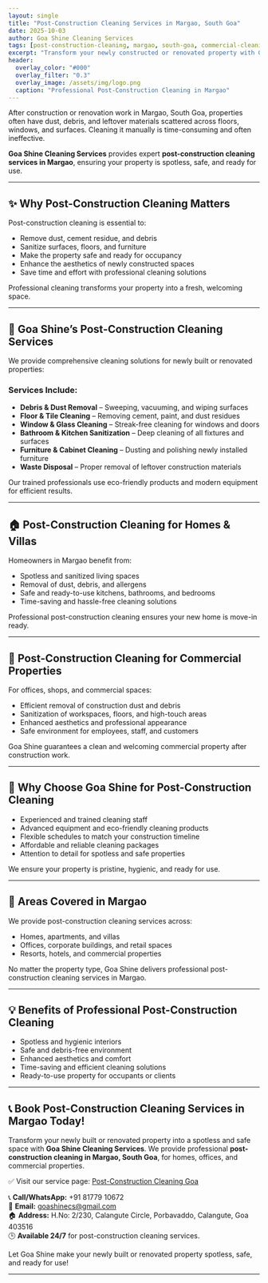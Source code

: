 ```yaml
---
layout: single
title: "Post-Construction Cleaning Services in Margao, South Goa"
date: 2025-10-03
author: Goa Shine Cleaning Services
tags: [post-construction-cleaning, margao, south-goa, commercial-cleaning]
excerpt: "Transform your newly constructed or renovated property with Goa Shine’s professional post-construction cleaning services in Margao, South Goa."
header:
  overlay_color: "#000"
  overlay_filter: "0.3"
  overlay_image: /assets/img/logo.png
  caption: "Professional Post-Construction Cleaning in Margao"
---
```


After construction or renovation work in Margao, South Goa, properties often have dust, debris, and leftover materials scattered across floors, windows, and surfaces. Cleaning it manually is time-consuming and often ineffective.  

**Goa Shine Cleaning Services** provides expert **post-construction cleaning services in Margao**, ensuring your property is spotless, safe, and ready for use.

---

## ✨ Why Post-Construction Cleaning Matters
Post-construction cleaning is essential to:  
- Remove dust, cement residue, and debris  
- Sanitize surfaces, floors, and furniture  
- Make the property safe and ready for occupancy  
- Enhance the aesthetics of newly constructed spaces  
- Save time and effort with professional cleaning solutions  

Professional cleaning transforms your property into a fresh, welcoming space.

---

## 🌟 Goa Shine’s Post-Construction Cleaning Services
We provide comprehensive cleaning solutions for newly built or renovated properties:

### Services Include:
- **Debris & Dust Removal** – Sweeping, vacuuming, and wiping surfaces  
- **Floor & Tile Cleaning** – Removing cement, paint, and dust residues  
- **Window & Glass Cleaning** – Streak-free cleaning for windows and doors  
- **Bathroom & Kitchen Sanitization** – Deep cleaning of all fixtures and surfaces  
- **Furniture & Cabinet Cleaning** – Dusting and polishing newly installed furniture  
- **Waste Disposal** – Proper removal of leftover construction materials  

Our trained professionals use eco-friendly products and modern equipment for efficient results.

---

## 🏠 Post-Construction Cleaning for Homes & Villas
Homeowners in Margao benefit from:  
- Spotless and sanitized living spaces  
- Removal of dust, debris, and allergens  
- Safe and ready-to-use kitchens, bathrooms, and bedrooms  
- Time-saving and hassle-free cleaning solutions  

Professional post-construction cleaning ensures your new home is move-in ready.

---

## 🏢 Post-Construction Cleaning for Commercial Properties
For offices, shops, and commercial spaces:  
- Efficient removal of construction dust and debris  
- Sanitization of workspaces, floors, and high-touch areas  
- Enhanced aesthetics and professional appearance  
- Safe environment for employees, staff, and customers  

Goa Shine guarantees a clean and welcoming commercial property after construction work.

---

## 🚿 Why Choose Goa Shine for Post-Construction Cleaning
- Experienced and trained cleaning staff  
- Advanced equipment and eco-friendly cleaning products  
- Flexible schedules to match your construction timeline  
- Affordable and reliable cleaning packages  
- Attention to detail for spotless and safe properties  

We ensure your property is pristine, hygienic, and ready for use.

---

## 📍 Areas Covered in Margao
We provide post-construction cleaning services across:  
- Homes, apartments, and villas  
- Offices, corporate buildings, and retail spaces  
- Resorts, hotels, and commercial properties  

No matter the property type, Goa Shine delivers professional post-construction cleaning services in Margao.

---

## 💡 Benefits of Professional Post-Construction Cleaning
- Spotless and hygienic interiors  
- Safe and debris-free environment  
- Enhanced aesthetics and comfort  
- Time-saving and efficient cleaning solutions  
- Ready-to-use property for occupants or clients  

---

## 📞 Book Post-Construction Cleaning Services in Margao Today!
Transform your newly built or renovated property into a spotless and safe space with **Goa Shine Cleaning Services**. We provide professional **post-construction cleaning in Margao, South Goa**, for homes, offices, and commercial properties.  

✅ Visit our service page: [Post-Construction Cleaning Goa](https://www.goashinecs.com/post-construction-cleaning-goa.html)  

📞 **Call/WhatsApp:** +91 81779 10672  
📧 **Email:** goashinecs@gmail.com  
🏠 **Address:** H.No: 2/230, Calangute Circle, Porbavaddo, Calangute, Goa 403516  
🕒 **Available 24/7** for post-construction cleaning services.  

Let Goa Shine make your newly built or renovated property spotless, safe, and ready for use!  

---
